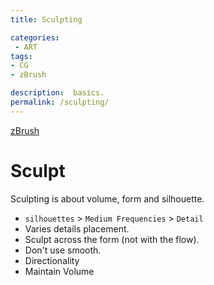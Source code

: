 ```yaml
---
title: Sculpting

categories:
 - ART
tags:
- CG
- zBrush

description:  basics.
permalink: /sculpting/
---
```


[zBrush]( /zbrush/)  




# Sculpt
Sculpting is about volume, form and silhouette.  

   - `silhouettes` > `Medium Frequencies` > `Detail`      
   - Varies details placement.     
   - Sculpt across the form (not with the flow).    
   - Don't use smooth.       
   - Directionality  
   - Maintain Volume
